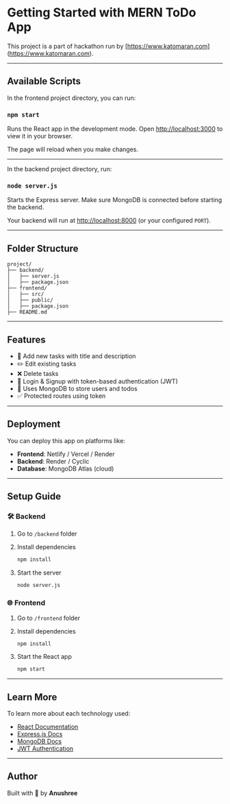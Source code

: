 # Getting Started with MERN ToDo App

This project is a part of hackathon run by [https://www.katomaran.com] (https://www.katomaran.com).

---

## Available Scripts

In the frontend project directory, you can run:

### `npm start`

Runs the React app in the development mode.
Open [http://localhost:3000](http://localhost:3000) to view it in your browser.

The page will reload when you make changes.

---

In the backend project directory, run:

### `node server.js`

Starts the Express server.
Make sure MongoDB is connected before starting the backend.

Your backend will run at [http://localhost:8000](http://localhost:8000) (or your configured `PORT`).

---

## Folder Structure

```
project/
├── backend/
│   ├── server.js
│   ├── package.json
├── frontend/
│   ├── src/
│   ├── public/
│   ├── package.json
├── README.md
```

---

## Features

* 🧾 Add new tasks with title and description
* ✏️ Edit existing tasks
* ❌ Delete tasks
* 🔐 Login & Signup with token-based authentication (JWT)
* 🧠 Uses MongoDB to store users and todos
* ✅ Protected routes using token

---

## Deployment

You can deploy this app on platforms like:

* **Frontend**: Netlify / Vercel / Render
* **Backend**: Render / Cyclic
* **Database**: MongoDB Atlas (cloud)

---

## Setup Guide

### 🛠 Backend

1. Go to `/backend` folder
2. Install dependencies

   ```bash
   npm install
   ```
3. Start the server

   ```bash
   node server.js
   ```

### 🌐 Frontend

1. Go to `/frontend` folder
2. Install dependencies

   ```bash
   npm install
   ```
3. Start the React app

   ```bash
   npm start
   ```

---

## Learn More

To learn more about each technology used:

* [React Documentation](https://reactjs.org/)
* [Express.js Docs](https://expressjs.com/)
* [MongoDB Docs](https://www.mongodb.com/docs/)
* [JWT Authentication](https://jwt.io/introduction)

---

## Author

Built with 💚 by **Anushree**

